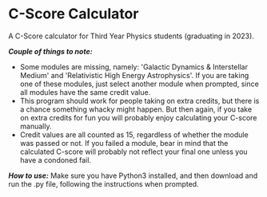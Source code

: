 # C-Score Calculator
A C-Score calculator for Third Year Physics students (graduating in 2023).

***Couple of things to note:***
- Some modules are missing, namely: 'Galactic Dynamics & Interstellar Medium' and 'Relativistic High Energy Astrophysics'. If you are taking one of these modules, just select another module when prompted, since all modules have the same credit value.
- This program should work for people taking on extra credits, but there is a chance something whacky might happen. But then again, if you take on extra credits for fun you will probably enjoy calculating your C-score manually.
- Credit values are all counted as 15, regardless of whether the module was passed or not. If you failed a module, bear in mind that the calculated C-score will probably not reflect your final one unless you have a condoned fail.

***How to use:***
Make sure you have Python3 installed, and then download and run the .py file, following the instructions when prompted.
